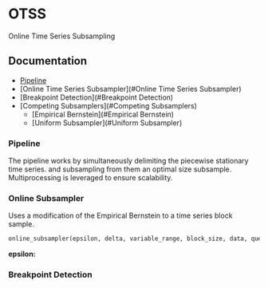 # OTSS
Online Time Series Subsampling
    
## Documentation

- [Pipeline](#Pipeline)
- [Online Time Series Subsampler](#Online Time Series Subsampler)
- [Breakpoint Detection](#Breakpoint Detection)
- [Competing Subsamplers](#Competing Subsamplers)
  + [Empirical Bernstein](#Empirical Bernstein)
  + [Uniform Subsampler](#Uniform Subsampler)

### Pipeline

The pipeline works by simultaneously delimiting the piecewise stationary time series. and subsampling from them an optimal size subsample. Multiprocessing is leveraged to ensure scalability.

### Online Subsampler

Uses a modification of the Empirical Bernstein to a time series block sample.

```python
online_subsampler(epsilon, delta, variable_range, block_size, data, queue, return_queue, index_queue, max_iteration)
```
**epsilon:**

### Breakpoint Detection

